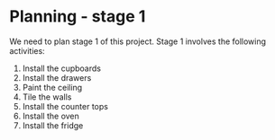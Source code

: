# Planning - stage 1

We need to plan stage 1 of this project. Stage 1 involves the following activities:

1. Install the cupboards
2. Install the drawers
3. Paint the ceiling
4. Tile the walls
5. Install the counter tops
6. Install the oven
7. Install the fridge

